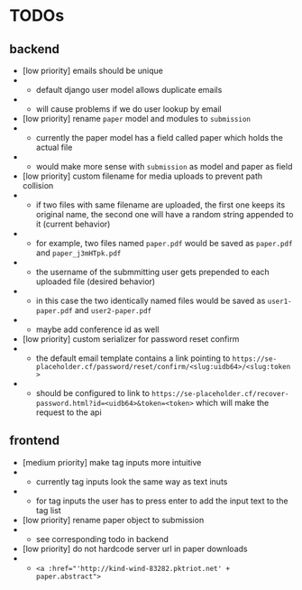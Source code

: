 # TODOs

## backend
- [low priority] emails should be unique
- - default django user model allows duplicate emails
- - will cause problems if we do user lookup by email
- [low priority] rename `paper` model and modules to `submission`
- - currently the paper model has a field called paper which holds the actual file
- - would make more sense with `submission` as model and paper as field
- [low priority] custom filename for media uploads to prevent path collision
- - if two files with same filename are uploaded, the first one keeps its original name, the second one will have a random string appended to it (current behavior)
- - for example, two files named `paper.pdf` would be saved as `paper.pdf` and `paper_j3mHTpk.pdf`
- - the username of the submmitting user gets prepended to each uploaded file (desired behavior)
- - in this case the two identically named files would be saved as `user1-paper.pdf` and `user2-paper.pdf`
- - maybe add conference id as well
- [low priority] custom serializer for password reset confirm
- - the default email template contains a link pointing to `https://se-placeholder.cf/password/reset/confirm/<slug:uidb64>/<slug:token>`
- - should be configured to link to `https://se-placeholder.cf/recover-password.html?id=<uidb64>&token=<token>` which will make the request to the api

## frontend
- [medium priority] make tag inputs more intuitive
- - currently tag inputs look the same way as text inuts
- - for tag inputs the user has to press enter to add the input text to the tag list
- [low priority] rename paper object to submission
- - see corresponding todo in backend
- [low priority] do not hardcode server url in paper downloads
- - `<a :href="'http://kind-wind-83282.pktriot.net' + paper.abstract">`